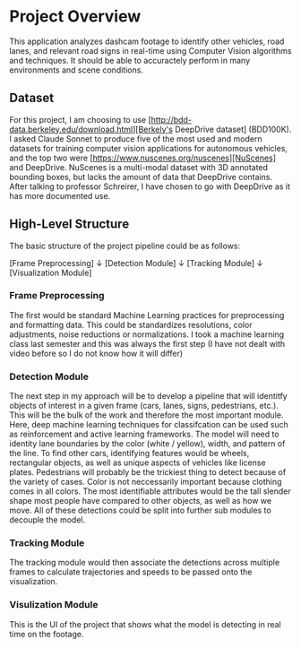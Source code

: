 # Project Overview
This application analyzes dashcam footage to identify other vehicles, road lanes, and relevant road signs in real-time using Computer Vision algorithms and techniques. It should be able to accuractely perform in many environments and scene conditions. 

## Dataset
For this project, I am choosing to use [http://bdd-data.berkeley.edu/download.html][Berkely's DeepDrive dataset] (BDD100K). I asked Claude Sonnet to produce five of the most used and modern datasets for training computer vision applications for autonomous vehicles, and the top two were [https://www.nuscenes.org/nuscenes][NuScenes] and DeepDrive. NuScenes is a multi-modal dataset with 3D annotated bounding boxes, but lacks the amount of data that DeepDrive contains. After talking to professor Schreirer, I have chosen to go with DeepDrive as it has more documented use. 

## High-Level Structure
The basic structure of the project pipeline could be as follows: 

[Frame Preprocessing]
         ↓
   [Detection Module]
         ↓
    [Tracking Module]
         ↓
 [Visualization Module]

### Frame Preprocessing
The first would be standard Machine Learning practices for preprocessing and formatting data. This could be standardizes resolutions, color adjustments, noise reductions or normalizations. I took a machine learning class last semester and this was always the first step (I have not dealt with video before so I do not know how it will differ)

### Detection Module
The next step in my approach will be to develop a pipeline that will identitfy objects of interest in a given frame (cars, lanes, signs, pedestrians, etc.). This will be the bulk of the work and therefore the most important module. Here, deep machine learning techniques for classifcation can be used such as reinforcement and active learning frameworks. The model will need to identity lane boundaries by the color (white / yellow), width, and pattern of the line. To find other cars, identifying features would be wheels, rectangular objects, as well as unique aspects of vehicles like license plates. Pedestrians will probably be the trickiest thing to detect because of the variety of cases. Color is not neccessarily important because clothing comes in all colors. The most identifiable attributes would be the tall slender shape most people have compared to other objects, as well as how we move. All of these detections could be split into further sub modules to decouple the model. 

### Tracking Module
The tracking module would then associate the detections across multiple frames to calculate trajectories and speeds to be passed onto the visualization. 
### Visulization Module
This is the UI of the project that shows what the model is detecting in real time on the footage.